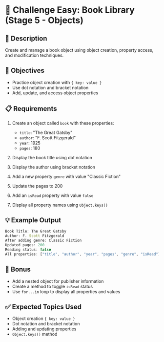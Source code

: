 # 🎯 Challenge Easy: Book Library (Stage 5 - Objects)

## 📝 Description

Create and manage a book object using object creation, property access, and modification techniques.

## 🎯 Objectives

- Practice object creation with `{ key: value }`
- Use dot notation and bracket notation
- Add, update, and access object properties

## 📋 Requirements

1. Create an object called `book` with these properties:
   - `title`: "The Great Gatsby"
   - `author`: "F. Scott Fitzgerald"
   - `year`: 1925
   - `pages`: 180

2. Display the book title using dot notation
3. Display the author using bracket notation
4. Add a new property `genre` with value "Classic Fiction"
5. Update the pages to 200
6. Add an `isRead` property with value `false`
7. Display all property names using `Object.keys()`

## 💡 Example Output

```javascript
Book Title: The Great Gatsby
Author: F. Scott Fitzgerald
After adding genre: Classic Fiction
Updated pages: 200
Reading status: false
All properties: ["title", "author", "year", "pages", "genre", "isRead"]
```

## 🚀 Bonus

- Add a nested object for publisher information
- Create a method to toggle `isRead` status
- Use `for...in` loop to display all properties and values

## ✅ Expected Topics Used

- Object creation `{ key: value }`
- Dot notation and bracket notation
- Adding and updating properties
- `Object.keys()` method
